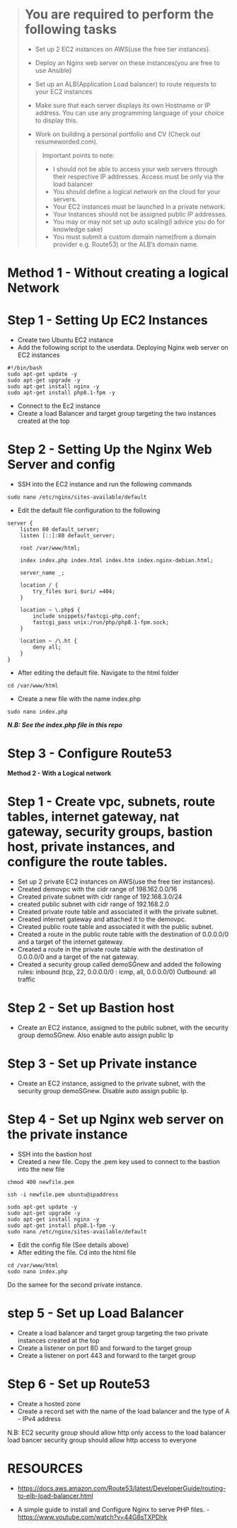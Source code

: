 > # **You are required to perform the following tasks**
>
> - Set up 2 EC2 instances on AWS(use the free tier instances).
>
> - Deploy an Nginx web server on these instances(you are free to use Ansible)
> - Set up an ALB(Application Load balancer) to route requests to your EC2 instances
> - Make sure that each server displays its own Hostname or IP address. You can use any programming language of your choice to display this.
> - Work on building a personal portfolio and CV (Check out resumeworded.com).
>
>> Important points to note:
>>
>> -  I should not be able to access your web servers through their respective IP addresses. Access must be only via the load balancer
>> - You should define a logical network on the cloud for your servers.
>> - Your EC2 instances must be launched in a private network.
>> - Your Instances should not be assigned public IP addresses.
>> - You may or may not set up auto scaling(I advice you do for knowledge sake)
>> - You must submit a custom domain name(from a domain provider e.g. Route53) or the ALB’s domain name.


# **Method 1 - Without creating a logical Network**

# Step 1 - Setting Up EC2 Instances

- Create two Ubuntu EC2 instance
- Add the following script to the userdata. Deploying Nginx web server on EC2 instances
```
#!/bin/bash
sudo apt-get update -y
sudo apt-get upgrade -y
sudo apt-get install nginx -y
sudo apt-get install php8.1-fpm -y
```

- Connect to the Ec2 instance
- Create a load Balancer and target group targeting the two instances created at the top

# Step 2 - Setting Up the Nginx Web Server and config

- SSH into the EC2 instance and run the following commands

```
sudo nano /etc/nginx/sites-available/default
```

- Edit the default file configuration to the following

```
server {
    listen 80 default_server;
    listen [::]:80 default_server;

    root /var/www/html;

    index index.php index.html index.htm index.nginx-debian.html;

    server_name _;

    location / {
        try_files $uri $uri/ =404;
    }

    location ~ \.php$ {
        include snippets/fastcgi-php.conf;
        fastcgi_pass unix:/run/php/php8.1-fpm.sock;
    }

    location ~ /\.ht {
        deny all;
    }
}
```

- After editing the default file. Navigate to the html folder

```
cd /var/www/html
```

- Create a new file with the name index.php

```
sudo nano index.php
```

***N.B: See the index.php file in this repo***

# Step 3 - Configure Route53


**Method 2 - With a Logical network**
# Step 1 - Create vpc, subnets, route tables, internet gateway, nat gateway, security groups, bastion host, private instances, and configure the route tables.
- Set up 2 private EC2 instances on AWS(use the free tier instances).
- Created demovpc with the cidr range of 198.162.0.0/16
- Created private subnet with cidr range of 192.168.3.0/24
- created public subnet with cidr range of 192.168.2.0
- Created private route table and associated it with the private subnet.
- Created internet gateway and attached it to the demovpc.
- Created public route table and associated it with the public subnet.
- Created a route in the public route table with the destination of 0.0.0.0/0 and a target of the internet gateway.
- Created a route in the private route table with the destination of 0.0.0.0/0 and a target of the nat gateway.
- Created a security group called demoSGnew and added the following rules: inbound (tcp, 22, 0.0.0.0/0 : icmp, all, 0.0.0.0/0) Outbound: all traffic

# Step 2 - Set up Bastion host
- Create an EC2 instance, assigned to the public subnet, with the security group demoSGnew. Also enable auto assign public Ip

# Step 3 - Set up Private instance
- Create an EC2 instance, assigned to the private subnet, with the security group demoSGnew. Disable auto assign public Ip.

# Step 4 - Set up Nginx web server on the private instance
- SSH into the bastion host
- Created a new file. Copy the .pem key used to connect to the bastion into the new file
```
chmod 400 newfile.pem
```
```
ssh -i newfile.pem ubuntu@ipaddress
```
```
sudo apt-get update -y
sudo apt-get upgrade -y
sudo apt-get install nginx -y
sudo apt-get install php8.1-fpm -y
sudo nano /etc/nginx/sites-available/default
```
- Edit the config file (See details above)
- After editing the file. Cd into the html file
```
cd /var/www/html
sudo nano index.php
```

Do the samee for the second private instance.

# step 5 - Set up Load Balancer
- Create a load balancer and target group targeting the two private instances created at the top
- Create a listener on port 80 and forward to the target group
- Create a listener on port 443 and forward to the target group

# Step 6 - Set up Route53
- Create a hosted zone
- Create a record set with the name of the load balancer and the type of A - IPv4 address


N.B: EC2 security group should allow http only access to the load balancer
load bancer security group should allow http access to everyone


# **RESOURCES**
- https://docs.aws.amazon.com/Route53/latest/DeveloperGuide/routing-to-elb-load-balancer.html

- A simple guide to install and Configure Nginx to serve PHP files. - https://www.youtube.com/watch?v=44G8sTXPDhk